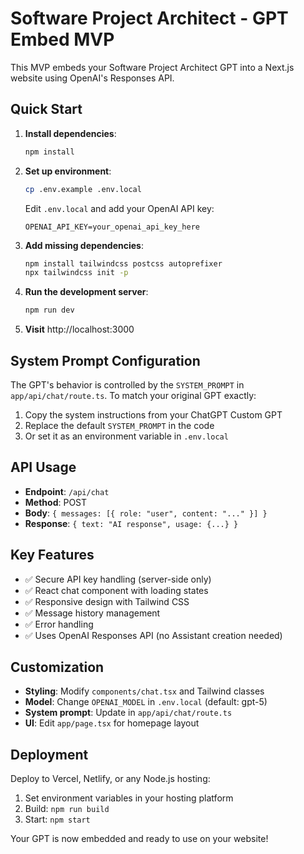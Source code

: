 # Software Project Architect - GPT Embed MVP

This MVP embeds your Software Project Architect GPT into a Next.js website using OpenAI's Responses API.

## Quick Start

1. **Install dependencies**:
   ```bash
   npm install
   ```

2. **Set up environment**:
   ```bash
   cp .env.example .env.local
   ```
   Edit `.env.local` and add your OpenAI API key:
   ```
   OPENAI_API_KEY=your_openai_api_key_here
   ```

3. **Add missing dependencies**:
   ```bash
   npm install tailwindcss postcss autoprefixer
   npx tailwindcss init -p
   ```

4. **Run the development server**:
   ```bash
   npm run dev
   ```

5. **Visit** http://localhost:3000

## System Prompt Configuration

The GPT's behavior is controlled by the `SYSTEM_PROMPT` in `app/api/chat/route.ts`. To match your original GPT exactly:

1. Copy the system instructions from your ChatGPT Custom GPT
2. Replace the default `SYSTEM_PROMPT` in the code
3. Or set it as an environment variable in `.env.local`

## API Usage

- **Endpoint**: `/api/chat`
- **Method**: POST
- **Body**: `{ messages: [{ role: "user", content: "..." }] }`
- **Response**: `{ text: "AI response", usage: {...} }`

## Key Features

- ✅ Secure API key handling (server-side only)
- ✅ React chat component with loading states
- ✅ Responsive design with Tailwind CSS
- ✅ Message history management
- ✅ Error handling
- ✅ Uses OpenAI Responses API (no Assistant creation needed)

## Customization

- **Styling**: Modify `components/chat.tsx` and Tailwind classes
- **Model**: Change `OPENAI_MODEL` in `.env.local` (default: gpt-5)
- **System prompt**: Update in `app/api/chat/route.ts`
- **UI**: Edit `app/page.tsx` for homepage layout

## Deployment

Deploy to Vercel, Netlify, or any Node.js hosting:

1. Set environment variables in your hosting platform
2. Build: `npm run build`
3. Start: `npm start`

Your GPT is now embedded and ready to use on your website!